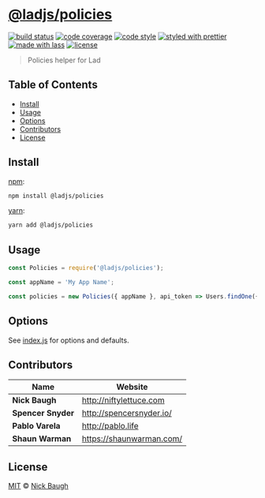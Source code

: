 # [**@ladjs/policies**](https://github.com/ladjs/policies)

[![build status](https://img.shields.io/travis/ladjs/policies.svg)](https://travis-ci.org/ladjs/policies)
[![code coverage](https://img.shields.io/codecov/c/github/ladjs/policies.svg)](https://codecov.io/gh/ladjs/policies)
[![code style](https://img.shields.io/badge/code_style-XO-5ed9c7.svg)](https://github.com/sindresorhus/xo)
[![styled with prettier](https://img.shields.io/badge/styled_with-prettier-ff69b4.svg)](https://github.com/prettier/prettier)
[![made with lass](https://img.shields.io/badge/made_with-lass-95CC28.svg)](https://lass.js.org)
[![license](https://img.shields.io/github/license/ladjs/policies.svg)](<>)

> Policies helper for Lad


## Table of Contents

* [Install](#install)
* [Usage](#usage)
* [Options](#options)
* [Contributors](#contributors)
* [License](#license)


## Install

[npm][]:

```sh
npm install @ladjs/policies
```

[yarn][]:

```sh
yarn add @ladjs/policies
```


## Usage

```js
const Policies = require('@ladjs/policies');

const appName = 'My App Name';

const policies = new Policies({ appName }, api_token => Users.findOne({ api_token }));
```


## Options

See [index.js](index.js) for options and defaults.


## Contributors

| Name               | Website                    |
| ------------------ | -------------------------- |
| **Nick Baugh**     | <http://niftylettuce.com>  |
| **Spencer Snyder** | <http://spencersnyder.io/> |
| **Pablo Varela**   | <http://pablo.life>        |
| **Shaun Warman**   | <https://shaunwarman.com/> |


## License

[MIT](LICENSE) © [Nick Baugh](http://niftylettuce.com)


## 

[npm]: https://www.npmjs.com/

[yarn]: https://yarnpkg.com/
